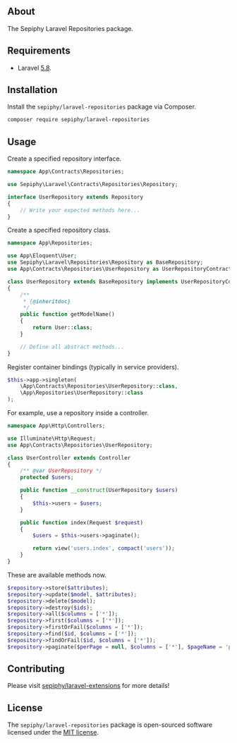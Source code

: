
## About

The Sepiphy Laravel Repositories package.

## Requirements

- Laravel [5.8](https://laravel.com/docs/5.8).

## Installation

Install the `sepiphy/laravel-repositories` package via Composer.

```bash
composer require sepiphy/laravel-repositories
```

## Usage

Create a specified repository interface.

```php
namespace App\Contracts\Repositories;

use Sepiphy\Laravel\Contracts\Repositories\Repository;

interface UserRepository extends Repository
{
    // Write your expected methods here...
}
```

Create a specified repository class.

```php
namespace App\Repositories;

use App\Eloquent\User;
use Sepiphy\Laravel\Repositories\Repository as BaseRepository;
use App\Contracts\Repositories\UserRepository as UserRepositoryContract;

class UserRepository extends BaseRepository implements UserRepositoryContract
{
    /**
     * {@inheritdoc}
     */
    public function getModelName()
    {
        return User::class;
    }

    // Define all abstract methods...
}
```

Register container bindings (typically in service providers).

```php
$this->app->singleton(
    \App\Contracts\Repositories\UserRepository::class,
    \App\Repositories\UserRepository::class
);
```

For example, use a repository inside a controller.

```php
namespace App\Http\Controllers;

use Illuminate\Http\Request;
use App\Contracts\Repositories\UserRepository;

class UserController extends Controller
{
    /** @var UserRepository */
    protected $users;

    public function __construct(UserRepository $users)
    {
        $this->users = $users;
    }

    public function index(Request $request)
    {
        $users = $this->users->paginate();

        return view('users.index', compact('users'));
    }
}
```

These are available methods now.

```php
$repository->store($attributes);
$repository->update($model, $attributes);
$repository->delete($model);
$repository->destroy($ids);
$repository->all($columns = ['*']);
$repository->first($columns = ['*']);
$repository->firstOrFail($columns = ['*']);
$repository->find($id, $columns = ['*']);
$repository->findOrFail($id, $columns = ['*']);
$repository->paginate($perPage = null, $columns = ['*'], $pageName = 'page', $page = null);
```

## Contributing

Please visit [sepiphy/laravel-extensions](../../README.md) for more details!

## License

The `sepiphy/laravel-repositories` package is open-sourced software licensed under the [MIT license](LICENSE.md).
